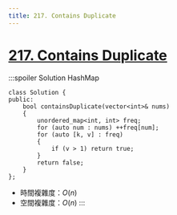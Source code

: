 ```yaml
---
title: 217. Contains Duplicate
---
```


# [217\. Contains Duplicate](https://leetcode.com/problems/contains-duplicate/)

:::spoiler Solution HashMap
```cpp=
class Solution {
public:
    bool containsDuplicate(vector<int>& nums)
    {
        unordered_map<int, int> freq;
        for (auto num : nums) ++freq[num];
        for (auto [k, v] : freq)
        {
            if (v > 1) return true;
        }
        return false;
    }
};
```

- 時間複雜度：$O(n)$
- 空間複雜度：$O(n)$
:::
